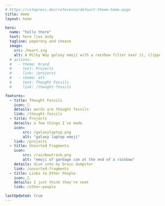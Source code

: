 ```yaml
---
# https://vitepress.dev/reference/default-theme-home-page
title: Home
layout: home

hero:
  name: "hello there"
  text: here lies andy
  tagline: peperony and chease
  image:
    src: /heart.svg
    alt: A Milky Way galaxy emoji with a rainbow filter over it, clipped into a heart shape at .
  # actions:
  #   - theme: brand
  #     text: Projects
  #     link: /projects
  #   - theme: alt
  #     text: Thought Fossils
  #     link: /thought-fossils

features:
  - title: Thought Fossils
    icon: 💭
    details: words are thought fossils
    link: /thought-fossils
  - title: Projects
    details: a few things I've made
    icon:
        src: /galaxylaptop.png
        alt: "galaxy laptop emoji"
    link: /projects
  - title: Unsorted Fragments
    icon:
        src: /rainbowtrash.png
        alt: "emoji of garbage can at the end of a rainbow"
    details: dive into my brain dumpster
    link: /unsorted-fragments
  - title: Links to Other People
    icon: 🥔
    details: I just think they're neat
    link: /other-people

lastUpdated: true
---
```

